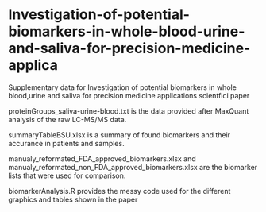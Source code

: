 # Investigation-of-potential-biomarkers-in-whole-blood-urine-and-saliva-for-precision-medicine-applica
Supplementary data for Investigation of potential biomarkers in whole blood,urine and saliva for precision medicine applications scientfici paper

proteinGroups_saliva-urine-blood.txt is the data provided after MaxQuant analysis of the raw LC-MS/MS data.

summaryTableBSU.xlsx is a summary of found biomarkers and their accurance in patients and samples.

manualy_reformated_FDA_approved_biomarkers.xlsx and manualy_reformated_non_FDA_approved_biomarkers.xlsx are the biomarker lists that were used for comparison.

biomarkerAnalysis.R provides the messy code used for the different graphics and tables shown in the paper
